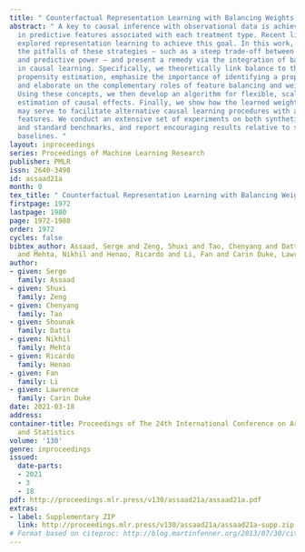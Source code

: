 ```yaml
---
title: " Counterfactual Representation Learning with Balancing Weights "
abstract: " A key to causal inference with observational data is achieving balance
  in predictive features associated with each treatment type. Recent literature has
  explored representation learning to achieve this goal. In this work, we discuss
  the pitfalls of these strategies – such as a steep trade-off between achieving balance
  and predictive power – and present a remedy via the integration of balancing weights
  in causal learning. Specifically, we theoretically link balance to the quality of
  propensity estimation, emphasize the importance of identifying a proper target population,
  and elaborate on the complementary roles of feature balancing and weight adjustments.
  Using these concepts, we then develop an algorithm for flexible, scalable and accurate
  estimation of causal effects. Finally, we show how the learned weighted representations
  may serve to facilitate alternative causal learning procedures with appealing statistical
  features. We conduct an extensive set of experiments on both synthetic examples
  and standard benchmarks, and report encouraging results relative to state-of-the-art
  baselines. "
layout: inproceedings
series: Proceedings of Machine Learning Research
publisher: PMLR
issn: 2640-3498
id: assaad21a
month: 0
tex_title: " Counterfactual Representation Learning with Balancing Weights "
firstpage: 1972
lastpage: 1980
page: 1972-1980
order: 1972
cycles: false
bibtex_author: Assaad, Serge and Zeng, Shuxi and Tao, Chenyang and Datta, Shounak
  and Mehta, Nikhil and Henao, Ricardo and Li, Fan and Carin Duke, Lawrence
author:
- given: Serge
  family: Assaad
- given: Shuxi
  family: Zeng
- given: Chenyang
  family: Tao
- given: Shounak
  family: Datta
- given: Nikhil
  family: Mehta
- given: Ricardo
  family: Henao
- given: Fan
  family: Li
- given: Lawrence
  family: Carin Duke
date: 2021-03-18
address:
container-title: Proceedings of The 24th International Conference on Artificial Intelligence
  and Statistics
volume: '130'
genre: inproceedings
issued:
  date-parts:
  - 2021
  - 3
  - 18
pdf: http://proceedings.mlr.press/v130/assaad21a/assaad21a.pdf
extras:
- label: Supplementary ZIP
  link: http://proceedings.mlr.press/v130/assaad21a/assaad21a-supp.zip
# Format based on citeproc: http://blog.martinfenner.org/2013/07/30/citeproc-yaml-for-bibliographies/
---
```

